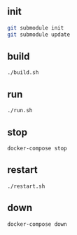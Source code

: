 
## init

```bash
git submodule init
git submodule update
```

## build

```
./build.sh
```

## run

```
./run.sh
```

## stop

```
docker-compose stop
```

## restart

```
./restart.sh
```

## down

```
docker-compose down
```

